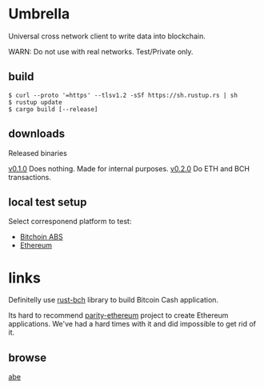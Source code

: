 # Umbrella

Universal cross network client to write data into blockchain.

WARN: Do not use with real networks. Test/Private only.

## build

```
$ curl --proto '=https' --tlsv1.2 -sSf https://sh.rustup.rs | sh
$ rustup update
$ cargo build [--release]
```

## downloads

Released binaries

[v0.1.0](https://github.com/flyingw/umbrella/releases/tag/v0.1.0) Does nothing. Made for internal purposes.
[v0.2.0](https://github.com/flyingw/umbrella/releases/tag/v0.2.0) Do ETH and BCH transactions.


## local test setup

Select corresponend platform to test:

* [Bitchoin ABS](doc/bch/test-setup.md)
* [Ethereum](doc/eth/test-setup.md)

# links

Definitelly use [rust-bch](https://github.com/brentongunning/rust-bch) library to build Bitcoin Cash application.

Its hard to recommend [parity-ethereum](https://github.com/paritytech/parity-ethereum) project to create Ethereum applications.
We've had a hard times with it and did impossible to get rid of it.

## browse

[abe](https://github.com/marioschlipf/bitcoin-abe)
